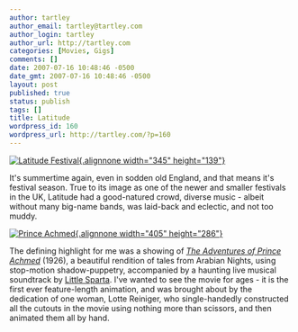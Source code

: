 ```yaml
---
author: tartley
author_email: tartley@tartley.com
author_login: tartley
author_url: http://tartley.com
categories: [Movies, Gigs]
comments: []
date: 2007-07-16 10:48:46 -0500
date_gmt: 2007-07-16 10:48:46 -0500
layout: post
published: true
status: publish
tags: []
title: Latitude
wordpress_id: 160
wordpress_url: http://tartley.com/?p=160
---
```


<div class="floatleft">

[![Latitude
Festival](/assets/2007/07/latitude.jpg){.alignnone
width="345"
height="139"}](http://www.latitudefestival.co.uk "Latitude Festival")

</div>

It's summertime again, even in sodden old England, and that means it's
festival season. True to its image as one of the newer and smaller
festivals in the UK, Latitude had a good-natured crowd, diverse music -
albeit without many big-name bands, was laid-back and eclectic, and not
too muddy.

<div class="floatright">

[![Prince
Achmed](/assets/2007/07/prince-achmed.jpg){.alignnone
width="405"
height="286"}](/assets/2007/07/prince-achmed.jpg "Prince Achmed")

</div>

The defining highlight for me was a showing of *[The Adventures of
Prince Achmed](http://imdb.com/title/tt0015532/)* (1926), a beautiful
rendition of tales from Arabian Nights, using stop-motion
shadow-puppetry, accompanied by a haunting live musical soundtrack by
[Little Sparta](http://www.myspace.com/littlesparta). I've wanted to see
the movie for ages - it is the first ever feature-length animation, and
was brought about by the dedication of one woman, Lotte Reiniger, who
single-handedly constructed all the cutouts in the movie using nothing
more than scissors, and then animated them all by hand.
